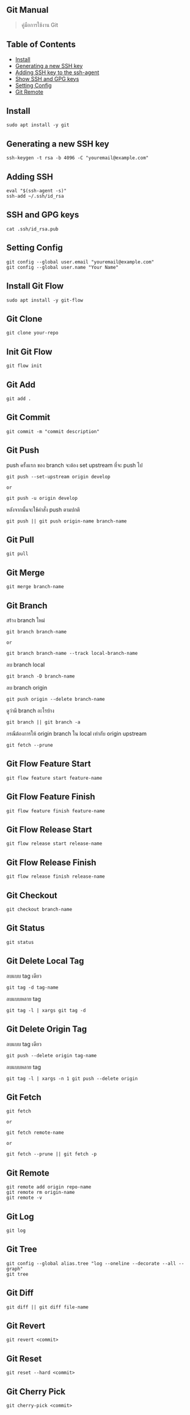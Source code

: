 ## Git Manual
> คู่มือการใช้งาน Git

## Table of Contents
- [Install](#install)
- [Generating a new SSH key](#generating-a-new-ssh-key)
- [Adding SSH key to the ssh-agent](#adding-ssh)
- [Show SSH and GPG keys](#ssh-and-gpg-keys)
- [Setting Config](#setting-config)
- [Git Remote](#git-remote)

## Install
```
sudo apt install -y git
```

## Generating a new SSH key
```
ssh-keygen -t rsa -b 4096 -C "youremail@example.com"
```

## Adding SSH
```
eval "$(ssh-agent -s)"
ssh-add ~/.ssh/id_rsa
```

## SSH and GPG keys
```
cat .ssh/id_rsa.pub
```

## Setting Config
```
git config --global user.email "youremail@example.com"
git config --global user.name "Your Name"
```

## Install Git Flow
```
sudo apt install -y git-flow
```

## Git Clone
```
git clone your-repo
```

## Init Git Flow
```
git flow init
```

## Git Add
```
git add .
```

## Git Commit
```
git commit -m "commit description"
```

## Git Push
push ครั้งแรก ของ branch จะต้อง set upstream ที่จะ push ไป
```
git push --set-upstream origin develop

or

git push -u origin develop
```
หลังจากนั้นจะใช้คำสั่ง push ตามปกติ
```
git push || git push origin-name branch-name
```

## Git Pull
```
git pull
```

## Git Merge
```
git merge branch-name
```

## Git Branch
สร้าง branch ใหม่
```
git branch branch-name

or

git branch branch-name --track local-branch-name
```

ลบ branch local
```
git branch -D branch-name
```

ลบ branch origin
```
git push origin --delete branch-name
```

ดูว่ามี branch อะไรบ้าง
```
git branch || git branch -a
```

กรณีต้องการให้ origin branch ใน local เท่ากับ origin upstream
```
git fetch --prune
```

## Git Flow Feature Start
```
git flow feature start feature-name
```

## Git Flow Feature Finish
```
git flow feature finish feature-name
```

## Git Flow Release Start
```
git flow release start release-name
```

## Git Flow Release Finish
```
git flow release finish release-name
```

## Git Checkout
```
git checkout branch-name
```

## Git Status
```
git status
```

## Git Delete Local Tag
ลบแบบ tag เดียว
```
git tag -d tag-name
```
ลบแบบหลาย tag
```
git tag -l | xargs git tag -d
```

## Git Delete Origin Tag
ลบแบบ tag เดียว
```
git push --delete origin tag-name
```
ลบแบบหลาย tag
```
git tag -l | xargs -n 1 git push --delete origin
```

## Git Fetch
```
git fetch

or

git fetch remote-name

or

git fetch --prune || git fetch -p
```

## Git Remote
```
git remote add origin repo-name
git remote rm origin-name
git remote -v
```

## Git Log
```
git log
```

## Git Tree
```
git config --global alias.tree "log --oneline --decorate --all --graph"
git tree
```

## Git Diff
```
git diff || git diff file-name
```

## Git Revert
```
git revert <commit>
```

## Git Reset
```
git reset --hard <commit>
```

## Git Cherry Pick
```
git cherry-pick <commit>
```